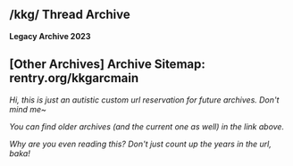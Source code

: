 ## /kkg/ Thread Archive
**Legacy Archive 2023**
 
[Other Archives]
Archive Sitemap: rentry.org/kkgarcmain
---

*Hi, this is just an autistic custom url reservation for future archives. Don't mind me~*

*You can find older archives (and the current one as well) in the link above.*

*Why are you even reading this? Don't just count up the years in the url, baka!*
